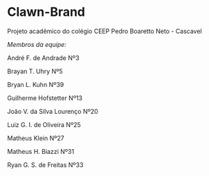 # Clawn-Brand
Projeto acadêmico do colégio CEEP Pedro Boaretto Neto - Cascavel

*Membros da equipe:*

André F. de Andrade Nº3

Brayan T. Uhry Nº5

Bryan L. Kuhn Nº39

Guilherme Hofstetter Nº13

João V. da Silva Lourenço Nº20

Luiz G. I. de Oliveira Nº25

Matheus Klein Nº27

Matheus H. Biazzi Nº31

Ryan G. S. de Freitas Nº33

